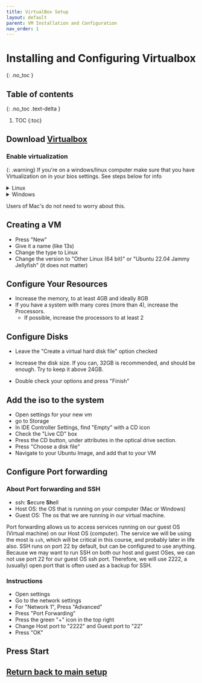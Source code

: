 ```yaml
---
title: VirtualBox Setup
layout: default
parent: VM Installation and Configuration
nav_order: 1
---
```


# Installing and Configuring Virtualbox 
{: .no_toc }

## Table of contents
{: .no_toc .text-delta }

1. TOC
{:toc}

## Download <a href="https://www.virtualbox.org/wiki/Downloads" target="_blank">Virtualbox</a>

### Enable virtualization
{: .warning}
If you're on a windows/linux computer make sure that you have Virtualization on in your bios settings. See steps below for info

<details closed>
<summary>Linux</summary>

<ul>
<li> run `systemctl reboot --firmware-setup` </li> 
<li> look around your BIOS, and turn on virtualization</li>
<li> this will be called: VT-x, AMD-V, SVM, or hardware virtualization</li>
</ul>

</details>

<details closed>
<summary>Windows</summary>
<br>
To Check if you have virtualization enabled: 
<ul>

<li>Open task manager</li>
<li>go to advanced -> performance -> cpu</li>
<li>check if Virtualization is enabled</li>
<li>If it is, you do not need to continue </li>
</ul>
<br>
To Enable Virtualization
<ul>
<li> Open the windows menu, and press the power options</li> 
<li> hold `shift` and press restart</li> 
<li>you should then enter a windows boot menu, go to advanced options</li> 
<li> go to "reboot into UEFI settings"</li> 
<li> look around your BIOS, and turn on virtualization</li> 
<li> this will be called: VT-x, AMD-V, SVM, or hardware virtualization </li> 
</ul>
 </details> 

 Users of Mac's do not need to worry about this.

## Creating a VM
- Press "New"
- Give it a name (like 13s)
- Change the type to Linux
- Change the version to "Other Linux (64 bit)" or "Ubuntu 22.04 Jammy Jellyfish" (it does not matter)

## Configure Your Resources
- Increase the memory, to at least 4GB and ideally 8GB
- If you have a system with many cores (more than 4), increase the Processors.
    - If possible, increase the processors to at least 2

## Configure Disks
- Leave the "Create a virtual hard disk file" option checked
- Increase the disk size. If you can, 32GB is recommended, and should be enough. Try to keep it above 24GB.

- Double check your options and press "Finish"

## Add the iso to the system
- Open settings for your new vm
- go to Storage
- In IDE Controller Settings, find "Empty" with a CD icon
- Check the "Live CD" box
- Press the CD button, under attributes in the optical drive section. 
- Press "Choose a disk file"
- Navigate to your Ubuntu Image, and add that to your VM

## Configure Port forwarding

### About Port forwarding and SSH
- ssh: **S**ecure **Sh**ell
- Host OS: the OS that is running on your computer (Mac or Windows)
- Guest OS: The os that we are running in our virtual machine. 

Port forwarding allows us to access services running on our guest OS (Virtual machine) on our Host OS (computer). The service we will be using the most is `ssh`, which will be critical in this course, and probably later in life also. SSH runs on port 22 by default, but can be configured to use anything. Because we may want to run SSH on both our host and guest OSes, we can not use port 22 for our guest OS ssh port. Therefore, we will use 2222, a (usually) open port that is often used as a backup for SSH. 

### Instructions 
- Open settings 
- Go to the network settings
- For "Network 1", Press "Advanced"
- Press "Port Forwarding"
- Press the green "+" icon in the top right 
- Change Host port to "2222" and Guest port to "22"
- Press "OK"

      
## Press Start

## [Return back to main setup](index)
